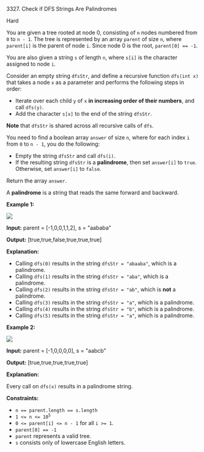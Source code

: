 3327\. Check if DFS Strings Are Palindromes

Hard

You are given a tree rooted at node 0, consisting of `n` nodes numbered from `0` to `n - 1`. The tree is represented by an array `parent` of size `n`, where `parent[i]` is the parent of node `i`. Since node 0 is the root, `parent[0] == -1`.

You are also given a string `s` of length `n`, where `s[i]` is the character assigned to node `i`.

Consider an empty string `dfsStr`, and define a recursive function `dfs(int x)` that takes a node `x` as a parameter and performs the following steps in order:

*   Iterate over each child `y` of `x` **in increasing order of their numbers**, and call `dfs(y)`.
*   Add the character `s[x]` to the end of the string `dfsStr`.

**Note** that `dfsStr` is shared across all recursive calls of `dfs`.

You need to find a boolean array `answer` of size `n`, where for each index `i` from `0` to `n - 1`, you do the following:

*   Empty the string `dfsStr` and call `dfs(i)`.
*   If the resulting string `dfsStr` is a **palindrome**, then set `answer[i]` to `true`. Otherwise, set `answer[i]` to `false`.

Return the array `answer`.

A **palindrome** is a string that reads the same forward and backward.

**Example 1:**

![](https://leetcode-in-java.github.io/src/main/java/g3301_3400/s3327_check_if_dfs_strings_are_palindromes/tree1drawio.png)

**Input:** parent = [-1,0,0,1,1,2], s = "aababa"

**Output:** [true,true,false,true,true,true]

**Explanation:**

*   Calling `dfs(0)` results in the string `dfsStr = "abaaba"`, which is a palindrome.
*   Calling `dfs(1)` results in the string `dfsStr = "aba"`, which is a palindrome.
*   Calling `dfs(2)` results in the string `dfsStr = "ab"`, which is **not** a palindrome.
*   Calling `dfs(3)` results in the string `dfsStr = "a"`, which is a palindrome.
*   Calling `dfs(4)` results in the string `dfsStr = "b"`, which is a palindrome.
*   Calling `dfs(5)` results in the string `dfsStr = "a"`, which is a palindrome.

**Example 2:**

![](https://leetcode-in-java.github.io/src/main/java/g3301_3400/s3327_check_if_dfs_strings_are_palindromes/tree2drawio-1.png)

**Input:** parent = [-1,0,0,0,0], s = "aabcb"

**Output:** [true,true,true,true,true]

**Explanation:**

Every call on `dfs(x)` results in a palindrome string.

**Constraints:**

*   `n == parent.length == s.length`
*   <code>1 <= n <= 10<sup>5</sup></code>
*   `0 <= parent[i] <= n - 1` for all `i >= 1`.
*   `parent[0] == -1`
*   `parent` represents a valid tree.
*   `s` consists only of lowercase English letters.
